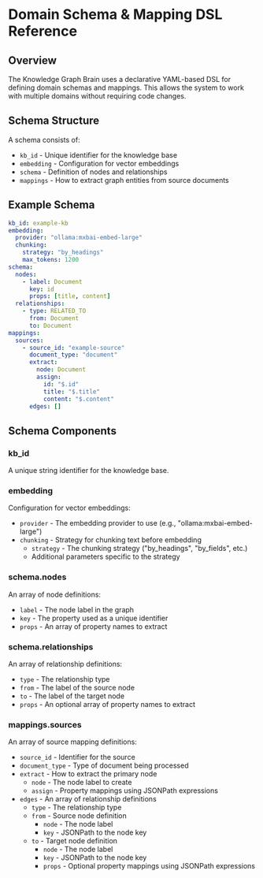 # Domain Schema & Mapping DSL Reference

## Overview

The Knowledge Graph Brain uses a declarative YAML-based DSL for defining domain schemas and mappings. This allows the system to work with multiple domains without requiring code changes.

## Schema Structure

A schema consists of:

- `kb_id` - Unique identifier for the knowledge base
- `embedding` - Configuration for vector embeddings
- `schema` - Definition of nodes and relationships
- `mappings` - How to extract graph entities from source documents

## Example Schema

```yaml
kb_id: example-kb
embedding:
  provider: "ollama:mxbai-embed-large"
  chunking:
    strategy: "by_headings"
    max_tokens: 1200
schema:
  nodes:
    - label: Document
      key: id
      props: [title, content]
  relationships:
    - type: RELATED_TO
      from: Document
      to: Document
mappings:
  sources:
    - source_id: "example-source"
      document_type: "document"
      extract:
        node: Document
        assign:
          id: "$.id"
          title: "$.title"
          content: "$.content"
      edges: []
```

## Schema Components

### kb_id

A unique string identifier for the knowledge base.

### embedding

Configuration for vector embeddings:

- `provider` - The embedding provider to use (e.g., "ollama:mxbai-embed-large")
- `chunking` - Strategy for chunking text before embedding
  - `strategy` - The chunking strategy ("by_headings", "by_fields", etc.)
  - Additional parameters specific to the strategy

### schema.nodes

An array of node definitions:

- `label` - The node label in the graph
- `key` - The property used as a unique identifier
- `props` - An array of property names to extract

### schema.relationships

An array of relationship definitions:

- `type` - The relationship type
- `from` - The label of the source node
- `to` - The label of the target node
- `props` - An optional array of property names to extract

### mappings.sources

An array of source mapping definitions:

- `source_id` - Identifier for the source
- `document_type` - Type of document being processed
- `extract` - How to extract the primary node
  - `node` - The node label to create
  - `assign` - Property mappings using JSONPath expressions
- `edges` - An array of relationship definitions
  - `type` - The relationship type
  - `from` - Source node definition
    - `node` - The node label
    - `key` - JSONPath to the node key
  - `to` - Target node definition
    - `node` - The node label
    - `key` - JSONPath to the node key
    - `props` - Optional property mappings using JSONPath expressions